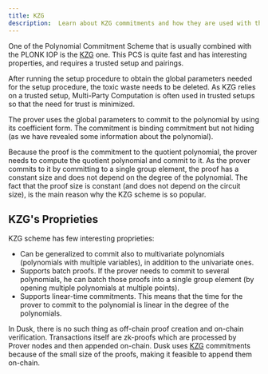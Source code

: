 ```yaml
---
title: KZG
description:  Learn about KZG commitments and how they are used with the PLONK proving system.
---
```


One of the Polynomial Commitment Scheme that is usually combined with the PLONK IOP is the <a href="https://www.iacr.org/archive/asiacrypt2010/6477178/6477178.pdf" target="_blank">KZG</a> one. This PCS is quite fast and has interesting properties, and requires a trusted setup and pairings.

After running the setup procedure to obtain the global parameters needed for the setup procedure, the toxic waste needs to be deleted. As KZG relies on a trusted setup, Multi-Party Computation is often used in trusted setups so that the need for trust is minimized.

The prover uses the global parameters to commit to the polynomial by using its coefficient form. The commitment is binding commitment but not hiding (as we have revealed some information about the polynomial).

Because the proof is the commitment to the quotient polynomial, the prover needs to compute the quotient polynomial and commit to it. As the prover commits to it by committing to a single group element, the proof has a constant size and does not depend on the degree of the polynomial. The fact that the proof size is constant (and does not depend on the circuit size), is the main reason why the KZG scheme is so popular.

## KZG's Proprieties

KZG scheme has few interesting proprieties:
- Can be generalized to commit also to multivariate polynomials (polynomials with multiple variables), in addition to the univariate ones.
- Supports batch proofs. If the prover needs to commit to several polynomials, he can batch those proofs into a single group element (by opening multiple polynomials at multiple points).
- Supports linear-time commitments. This means that the time for the prover to commit to the polynomial is linear in the degree of the polynomials.

In Dusk, there is no such thing as off-chain proof creation and on-chain verification. Transactions itself are zk-proofs which are processed by Prover nodes and then appended on-chain. Dusk uses <a href="https://github.com/dusk-network/plonk/blob/372319e33476daf44334c9a845dbb983ff26bb5e/src/commitment_scheme.rs#L17" target="_blank">KZG</a> commitments because of the small size of the proofs, making it feasible to append them on-chain.
